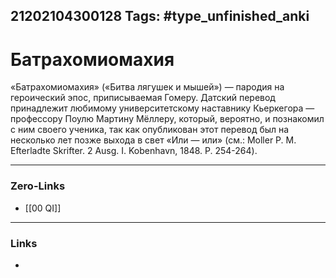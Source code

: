 21202104300128
Tags: #type_unfinished_anki 
---
# Батрахомиомахия

«Батрахомиомахия» («Битва лягушек и мышей») — пародия на героический эпос, приписываемая Гомеру. Датский перевод принадлежит любимому университетскому наставнику Кьеркегора — профессору Поулю Мартину Мёллеру, который, вероятно, и  познакомил с ним своего ученика, так как опубликован этот перевод был на несколько лет позже выхода в свет «Или — или» (см.: Moller Р. М. Efterladte Skrifter. 2 Ausg. I. Kobenhavn, 1848. P. 254-264). 

---
### Zero-Links
- [[00 QI]]
---
### Links
-